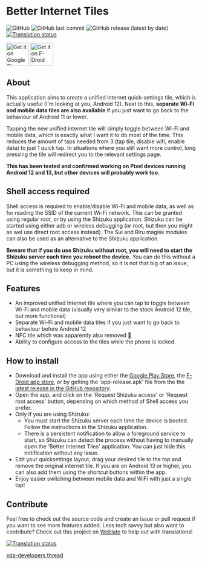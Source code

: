 # Better Internet Tiles

<img alt="GitHub" src="https://img.shields.io/github/license/casperverswijvelt/better-internet-tiles"> <img alt="GitHub last commit" src="https://img.shields.io/github/last-commit/casperverswijvelt/better-internet-tiles"> <img alt="GitHub release (latest by date)" src="https://img.shields.io/github/v/release/casperverswijvelt/better-internet-tiles"> <a href="https://hosted.weblate.org/engage/better-internet-tiles/"><img src="https://hosted.weblate.org/widgets/better-internet-tiles/-/translations/svg-badge.svg" alt="Translation status" />
</a>

<a href="https://play.google.com/store/apps/details?id=be.casperverswijvelt.unifiedinternetqs"><img alt="Get it on Google Play" src="https://play.google.com/intl/en_us/badges/images/generic/en-play-badge.png" height=60px /></a> <a href="https://f-droid.org/packages/be.casperverswijvelt.unifiedinternetqs"><img src="https://fdroid.gitlab.io/artwork/badge/get-it-on.png" alt="Get it on F-Droid" height="60px"></a>


## About

This application aims to create a unified internet quick-settings tile, which is actually useful (I'm looking at you, Android 12). Next to this, **separate Wi-Fi and mobile data tiles are also available** if you just want to go back to the behaviour of Android 11 or lower.

Tapping the new unified internet tile will simply toggle between Wi-Fi and mobile data, which is exactly what I want it to do most of the time. This reduces the amount of taps needed from 3 (tap tile, disable wifi, enable data) to just 1 quick tap. In situations where you still want more control, long pressing the tile will redirect you to the relevant settings page.

**This has been tested and confirmed working on Pixel devices running Android 12 and 13, but other devices will probably work too.**

## Shell access required
Shell access is required to enable/disable Wi-Fi and mobile data, as well as for reading the SSID of the current Wi-Fi network. This can be granted using regular root, or by using the Shizuku application. Shizuku can be started using either adb or wireless debugging (or root, but then you might as wel use direct root access instead). The Sui and Riru magisk modules can also be used as an alternative to the Shizuku application.

**Beware that if you do use Shizuku without root, you will need to start the Shizuku server each time you reboot the device.** You can do this without a PC using the wireless debugging method, so it is not that big of an issue, but it is something to keep in mind.

## Features
- An improved unified Internet tile where you can tap to toggle between Wi-Fi and mobile data (visually very similar to the stock Android 12 tile, but more functional)
- Separate Wi-Fi and mobile data tiles if you just want to go back to behaviour before Android 12
- NFC tile which was apparently also removed 🤷
- Ability to configure access to the tiles while the phone is locked

## How to install
- Download and install the app using either the [Google Play Store](https://play.google.com/store/apps/details?id=be.casperverswijvelt.unifiedinternetqs), the [F-Droid app store](https://f-droid.org/packages/be.casperverswijvelt.unifiedinternetqs), or by getting the 'app-release.apk' file from the the [latest release in the GitHub repository](https://github.com/CasperVerswijvelt/Unified-Internet-QS/releases/latest).
- Open the app, and click on the 'Request Shizuku access' or 'Request root access' button, depending on which method of Shell access you prefer.
- Only if you are using Shizuku:
  - You must start the Shizuku server each time the device is booted. Follow the instructions in the Shizuku application.
  - There is a persistent notification to allow a foreground service to start, so Shizuku can detect the process without having to manually open the 'Better Internet Tiles' application. You can just hide this notification without any issue.
- Edit your quicksettings layout, drag your desired tile to the top and remove the original internet tile.
If you are on Android 13 or higher, you can also add them using the shortcut buttons within the app.
- Enjoy easier switching between mobile data and WiFi with just a single tap!

## Contribute
Feel free to check out the source code and create an issue or pull request if you want to see more features added.
Less tech savvy but also want to contribute? Check out this project on [Weblate](https://hosted.weblate.org/guide/better-internet-tiles/translations/) to help out with translations!

<a href="https://hosted.weblate.org/engage/better-internet-tiles/">
<img src="https://hosted.weblate.org/widgets/better-internet-tiles/-/translations/287x66-grey.png" alt="Translation status" />
</a>

[xda-developers thread](https://forum.xda-developers.com/t/better-internet-tiles-root.4373925/)
